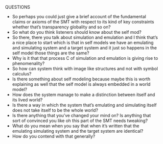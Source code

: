 QUESTIONS
- So perhaps you could just give a brief account of the fundamental claims or axioms of the SMT with respect to its kind of key constraints whether that’s transparency globality and so on?
- So what do you think listeners should know about the self mod?
- So there, there you talk about simulation and emulation and I think that’s a nice place to start which is that in self models we have an emulating and simulating system and a target system and it just so happens in the self model those things are the same?
- Why is it that that process C of simulation and emulation is giving rise to phenomenality?
- So how can system think with image like structures and not with symbol calculus?
- Is there something about self modeling because maybe this is worth explaining as well that the self model is always embedded in a world model?
- How does the system manage to make a distinction between itself and its lived world?
- Is there a way in which the system that’s emulating and simulating itself does not take itself to be the whole world?
- Is there anything that you’ve changed your mind on? Is anything that sort of convinced you like oh this part of the SMT needs tweaking?
- What do you mean when you say that when it’s written that the emulating simulating system and the target system are identical? 
- How do you contend with that generally?
